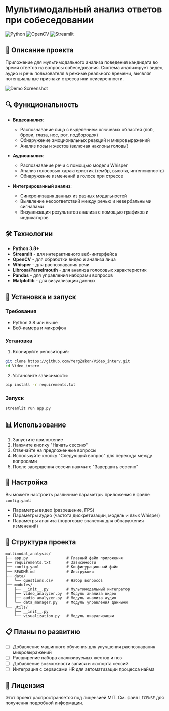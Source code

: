 # Мультимодальный анализ ответов при собеседовании

![Python](https://img.shields.io/badge/Python-3.8+-blue.svg)
![OpenCV](https://img.shields.io/badge/OpenCV-4.8.1-green.svg)
![Streamlit](https://img.shields.io/badge/Streamlit-1.29.0-red.svg)

## 📝 Описание проекта

Приложение для мультимодального анализа поведения кандидата во время ответов на вопросы собеседования. Система анализирует видео, аудио и речь пользователя в режиме реального времени, выявляя потенциальные признаки стресса или неискренности.

![Demo Screenshot](https://i.imgur.com/placeholder.png)

## 🔍 Функциональность

- **Видеоанализ**: 
  - Распознавание лица с выделением ключевых областей (лоб, брови, глаза, нос, рот, подбородок)
  - Обнаружение эмоциональных реакций и микровыражений
  - Анализ позы и жестов (включая наклоны головы)

- **Аудиоанализ**:
  - Распознавание речи с помощью модели Whisper
  - Анализ голосовых характеристик (тембр, высота, интенсивность)
  - Обнаружение изменений в голосе при стрессе

- **Интегрированный анализ**:
  - Синхронизация данных из разных модальностей
  - Выявление несоответствий между речью и невербальными сигналами
  - Визуализация результатов анализа с помощью графиков и индикаторов

## 🛠️ Технологии

- **Python 3.8+**
- **Streamlit** - для интерактивного веб-интерфейса
- **OpenCV** - для обработки видео и анализа лица
- **Whisper** - для распознавания речи
- **Librosa/Parselmouth** - для анализа голосовых характеристик
- **Pandas** - для управления наборами вопросов
- **Matplotlib** - для визуализации данных

## 🚀 Установка и запуск

### Требования

- Python 3.8 или выше
- Веб-камера и микрофон

### Установка

1. Клонируйте репозиторий:
```bash
git clone https://github.com/YergZakon/Video_interv.git
cd Video_interv
```

2. Установите зависимости:
```bash
pip install -r requirements.txt
```

### Запуск

```bash
streamlit run app.py
```

## 📊 Использование

1. Запустите приложение
2. Нажмите кнопку "Начать сессию"
3. Отвечайте на предложенные вопросы
4. Используйте кнопку "Следующий вопрос" для перехода между вопросами
5. После завершения сессии нажмите "Завершить сессию"

## 🔧 Настройка

Вы можете настроить различные параметры приложения в файле `config.yaml`:
- Параметры видео (разрешение, FPS)
- Параметры аудио (частота дискретизации, модель и язык Whisper)
- Параметры анализа (пороговые значения для обнаружения изменений)

## 📁 Структура проекта

```
multimodal_analysis/
├── app.py                 # Главный файл приложения
├── requirements.txt       # Зависимости
├── config.yaml            # Конфигурационный файл
├── README.md              # Инструкции
├── data/
│   └── questions.csv      # Набор вопросов
├── modules/
│   ├── __init__.py        # Мультимодальный интегратор
│   ├── video_analyzer.py  # Модуль анализа видео
│   ├── audio_analyzer.py  # Модуль анализа аудио
│   └── data_manager.py    # Модуль управления данными
└── utils/
    ├── __init__.py
    └── visualization.py   # Модуль визуализации
```

## 📋 Планы по развитию

- [ ] Добавление машинного обучения для улучшения распознавания микровыражений
- [ ] Расширение набора анализируемых жестов и поз
- [ ] Добавление возможности записи и экспорта сессий
- [ ] Интеграция с сервисами HR для автоматизации процесса найма

## 📄 Лицензия

Этот проект распространяется под лицензией MIT. См. файл `LICENSE` для получения подробной информации. 